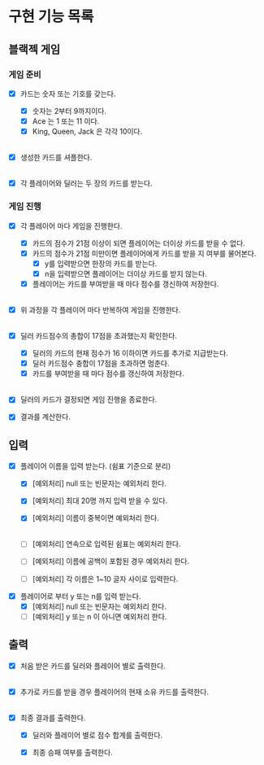 # 구현 기능 목록

## 블랙젝 게임

### 게임 준비 

- [x] 카드는 숫자 또는 기호를 갖는다.
  - [x] 숫자는 2부터 9까지이다.
  - [x] Ace 는 1 또는 11 이다.
  - [x] King, Queen, Jack 은 각각 10이다.<br><br>

- [x] 생성한 카드를 셔플한다.<br><br>

- [x] 각 플레이어와 딜러는 두 장의 카드를 받는다.

### 게임 진행

- [x] 각 플레이어 마다 게임을 진행한다.
  - [x] 카드의 점수가 21점 이상이 되면 플레이어는 더이상 카드를 받을 수 없다.
  - [x] 카드의 점수가 21점 미만이면 플레이어에게 카드를 받을 지 여부를 물어본다.
    - [x] y를 입력받으면 한장의 카드를 받는다.
    - [x] n을 입력받으면 플레이어는 더이상 카드를 받지 않는다.
  - [x] 플레이어는 카드를 부여받을 때 마다 점수를 갱신하여 저장한다.<br><br>

- [x] 위 과정을 각 플레이어 마다 반복하여 게임을 진행한다.<br><br>
- [x] 딜러 카드점수의 총합이 17점을 초과했는지 확인한다.
  - [x] 딜러의 카드의 현재 점수가 16 이하이면 카드를 추가로 지급받는다.
  - [x] 딜러 카드점수 충합이 17점을 초과하면 멈춘다.
  - [x] 카드를 부여받을 때 마다 점수를 갱신하여 저장한다.<br><br>
  
- [x] 딜러의 카드가 결정되면 게임 진행을 종료한다.

- [x] 결과를 계산한다.

## 입력

- [x] 플레이어 이름을 입력 받는다. (쉼표 기준으로 분리)
  - [x] [예외처리] null 또는 빈문자는 예외처리 한다.
  - [x] [예외처리] 최대 20명 까지 입력 받을 수 있다.
  - [x] [예외처리] 이름이 중복이면 예외처리 한다.<br><br>
  - [ ] [예외처리] 연속으로 입력된 쉼표는 예외처리 한다.
  - [ ] [예외처리] 이름에 공백이 포함된 경우 예외처리 한다.

  - [ ] [예외처리] 각 이름은 1~10 글자 사이로 입력한다.
  
- [x] 플레이어로 부터 y 또는 n를 입력 받는다.
  - [x] [예외처리] null 또는 빈문자는 예외처리 한다.
  - [ ] [예외처리] y 또는 n 이 아니면 예외처리 한다.

## 출력

- [x] 처음 받은 카드를 딜러와 플레이어 별로 출력한다.<br><br>

- [x] 추가로 카드를 받을 경우 플레이어의 현재 소유 카드를 출력한다.<br><br>

- [x] 최종 결과를 출력한다.
  - [x] 딜러와 플레이어 별로 점수 합계를 출력한다.
  - [x] 최종 승패 여부를 출력한다.
  
  


